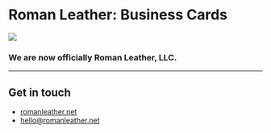 # Roman Leather: Business Cards

![][image-1]

### We are now officially Roman Leather, LLC.

---- 

## Get in touch

- [romanleather.net][1]
- [hello@romanleather.net][2]

[1]:	http://romanleather.net
[2]:	mailto:hello@romanleather.net

[image-1]:	https://i.imgur.com/tS8qMzk.jpg
